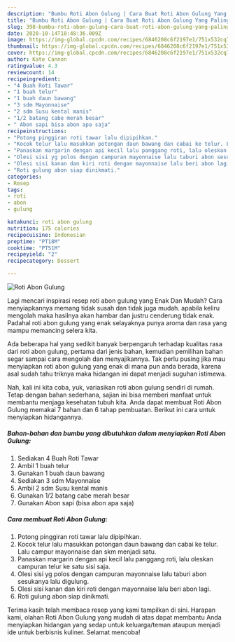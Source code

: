 ```yaml
---
description: "Bumbu Roti Abon Gulung | Cara Buat Roti Abon Gulung Yang Paling Enak"
title: "Bumbu Roti Abon Gulung | Cara Buat Roti Abon Gulung Yang Paling Enak"
slug: 398-bumbu-roti-abon-gulung-cara-buat-roti-abon-gulung-yang-paling-enak
date: 2020-10-14T18:48:36.009Z
image: https://img-global.cpcdn.com/recipes/6846208c6f2197e1/751x532cq70/roti-abon-gulung-foto-resep-utama.jpg
thumbnail: https://img-global.cpcdn.com/recipes/6846208c6f2197e1/751x532cq70/roti-abon-gulung-foto-resep-utama.jpg
cover: https://img-global.cpcdn.com/recipes/6846208c6f2197e1/751x532cq70/roti-abon-gulung-foto-resep-utama.jpg
author: Kate Cannon
ratingvalue: 4.3
reviewcount: 14
recipeingredient:
- "4 Buah Roti Tawar"
- "1 buah telur"
- "1 buah daun bawang"
- "3 sdm Mayonnaise"
- "2 sdm Susu kental manis"
- "1/2 batang cabe merah besar"
- " Abon sapi bisa abon apa saja"
recipeinstructions:
- "Potong pinggiran roti tawar lalu dipipihkan."
- "Kocok telur lalu masukkan potongan daun bawang dan cabai ke telur. Lalu campur mayonnaise dan skm menjadi satu."
- "Panaskan margarin dengan api kecil lalu panggang roti, lalu oleskan campuran telur ke satu sisi saja."
- "Olesi sisi yg polos dengan campuran mayonnaise lalu taburi abon sesukanya lalu digulung."
- "Olesi sisi kanan dan kiri roti dengan mayonnaise lalu beri abon lagi."
- "Roti gulung abon siap dinikmati."
categories:
- Resep
tags:
- roti
- abon
- gulung

katakunci: roti abon gulung 
nutrition: 175 calories
recipecuisine: Indonesian
preptime: "PT18M"
cooktime: "PT51M"
recipeyield: "2"
recipecategory: Dessert

---
```



![Roti Abon Gulung](https://img-global.cpcdn.com/recipes/6846208c6f2197e1/751x532cq70/roti-abon-gulung-foto-resep-utama.jpg)

Lagi mencari inspirasi resep roti abon gulung yang Enak Dan Mudah? Cara menyiapkannya memang tidak susah dan tidak juga mudah. apabila keliru mengolah maka hasilnya akan hambar dan justru cenderung tidak enak. Padahal roti abon gulung yang enak selayaknya punya aroma dan rasa yang mampu memancing selera kita.



Ada beberapa hal yang sedikit banyak berpengaruh terhadap kualitas rasa dari roti abon gulung, pertama dari jenis bahan, kemudian pemilihan bahan segar sampai cara mengolah dan menyajikannya. Tak perlu pusing jika mau menyiapkan roti abon gulung yang enak di mana pun anda berada, karena asal sudah tahu triknya maka hidangan ini dapat menjadi suguhan istimewa.


Nah, kali ini kita coba, yuk, variasikan roti abon gulung sendiri di rumah. Tetap dengan bahan sederhana, sajian ini bisa memberi manfaat untuk membantu menjaga kesehatan tubuh kita. Anda dapat membuat Roti Abon Gulung memakai 7 bahan dan 6 tahap pembuatan. Berikut ini cara untuk menyiapkan hidangannya.

<!--inarticleads1-->

##### Bahan-bahan dan bumbu yang dibutuhkan dalam menyiapkan Roti Abon Gulung:

1. Sediakan 4 Buah Roti Tawar
1. Ambil 1 buah telur
1. Gunakan 1 buah daun bawang
1. Sediakan 3 sdm Mayonnaise
1. Ambil 2 sdm Susu kental manis
1. Gunakan 1/2 batang cabe merah besar
1. Gunakan  Abon sapi (bisa abon apa saja)




<!--inarticleads2-->

##### Cara membuat Roti Abon Gulung:

1. Potong pinggiran roti tawar lalu dipipihkan.
1. Kocok telur lalu masukkan potongan daun bawang dan cabai ke telur. Lalu campur mayonnaise dan skm menjadi satu.
1. Panaskan margarin dengan api kecil lalu panggang roti, lalu oleskan campuran telur ke satu sisi saja.
1. Olesi sisi yg polos dengan campuran mayonnaise lalu taburi abon sesukanya lalu digulung.
1. Olesi sisi kanan dan kiri roti dengan mayonnaise lalu beri abon lagi.
1. Roti gulung abon siap dinikmati.




Terima kasih telah membaca resep yang kami tampilkan di sini. Harapan kami, olahan Roti Abon Gulung yang mudah di atas dapat membantu Anda menyiapkan hidangan yang sedap untuk keluarga/teman ataupun menjadi ide untuk berbisnis kuliner. Selamat mencoba!

